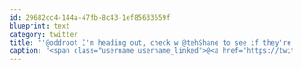 ```yaml
---
id: 29682cc4-144a-47fb-8c43-1ef85633659f
blueprint: text
category: twitter
title: "'@oddroot I'm heading out, check w @tehShane to see if they're still around"
caption: '<span class="username username_linked">@<a href="https://twitter.com/oddroot" title="Ian C">oddroot</a></span> I''m heading out, check w <span class="username username_linked">@<a href="https://twitter.com/tehShane" title="Shane Lawrence">tehShane</a></span> to see if they''re still around'
---
```


